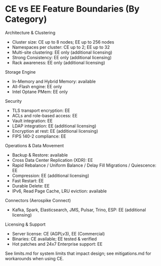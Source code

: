 # CE vs EE Feature Boundaries (By Category)

Architecture & Clustering
- Cluster size: CE up to 8 nodes; EE up to 256 nodes
- Namespaces per cluster: CE up to 2; EE up to 32
- Multi-site clustering: EE only (additional licensing)
- Strong Consistency: EE only (additional licensing)
- Rack awareness: EE only (additional licensing)

Storage Engine
- In-Memory and Hybrid Memory: available
- All-Flash engine: EE only
- Intel Optane PMem: EE only

Security
- TLS transport encryption: EE
- ACLs and role-based access: EE
- Vault integration: EE
- LDAP integration: EE (additional licensing)
- Encryption at rest: EE (additional licensing)
- FIPS 140-2 compliance: EE

Operations & Data Movement
- Backup & Restore: available
- Cross Data Center Replication (XDR): EE
- Rapid Rebalance / Uniform Balance / Delay Fill Migrations / Quiescence: EE
- Compression: EE (additional licensing)
- Fast Restart: EE
- Durable Delete: EE
- IPv6, Read Page Cache, LRU eviction: available

Connectors (Aerospike Connect)
- Kafka, Spark, Elasticsearch, JMS, Pulsar, Trino, ESP: EE (additional licensing)

Licensing & Support
- Server license: CE (AGPLv3), EE (Commercial)
- Binaries: CE available; EE tested & verified
- Hot patches and 24x7 Enterprise support: EE

See limits.md for system limits that impact design; see mitigations.md for workarounds when using CE.